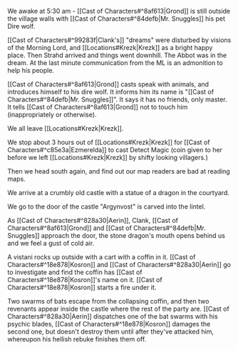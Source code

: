 We awake at 5:30 am - [[Cast of Characters#^8af613|Grond]] is still outside the village walls with [[Cast of Characters#^84defb|Mr. Snuggles]] his pet Dire wolf.

[[Cast of Characters#^99283f|Clank's]] "dreams" were disturbed by visions of the Morning Lord, and [[Locations#Krezk|Krezk]] as a bright happy place.
Then Strahd arrived and things went downhill. The Abbot was in the dream. At the last minute communication from the ML is an admonition to help his people.

[[Cast of Characters#^8af613|Grond]] casts speak with animals, and introduces himself to his dire wolf. It informs him its name is "[[Cast of Characters#^84defb|Mr. Snuggles]]". It says it has no friends, only master. It tells [[Cast of Characters#^8af613|Grond]] not to touch him (inappropriately or otherwise). 

We all leave [[Locations#Krezk|Krezk]]. 

We stop about 3 hours out of [[Locations#Krezk|Krezk]] for [[Cast of Characters#^c85e3a|Ezmerelda]] to cast Detect Magic (coin given to her before we left [[Locations#Krezk|Krezk]] by shifty looking villagers.)

Then we head south again, and find out our map readers are bad at reading maps.

We arrive at a crumbly old castle with a statue of a dragon in the courtyard.

We go to the door of the castle "Argynvost" is carved into the lintel.

As [[Cast of Characters#^828a30|Aerin]], Clank, [[Cast of Characters#^8af613|Grond]] and [[Cast of Characters#^84defb|Mr. Snuggles]] approach the door, the stone dragon's mouth opens behind us and we feel a gust of cold air.

A vistani rocks up outside with a cart with a coffin in it. [[Cast of Characters#^18e878|Kosron]] and [[Cast of Characters#^828a30|Aerin]] go to investigate and find the coffin has [[Cast of Characters#^18e878|Kosron]]'s name on it. [[Cast of Characters#^18e878|Kosron]] starts a fire under it.

Two swarms of bats escape from the collapsing coffin, and then two revenants appear inside the castle where the rest of the party are. [[Cast of Characters#^828a30|Aerin]] dispatches one of the bat swarms with his psychic blades, [[Cast of Characters#^18e878|Kosron]] damages the second one, but doesn't destroy them until after they've attacked him, whereupon his hellish rebuke finishes them off.


